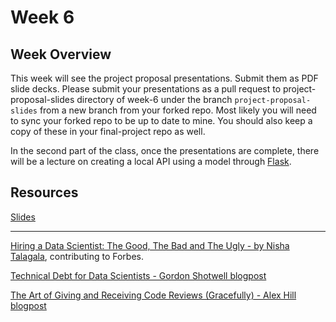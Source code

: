 # Week 6

## Week Overview

This week will see the project proposal presentations. Submit them as PDF slide decks. Please submit your presentations as a pull request to project-proposal-slides directory of week-6 under the branch `project-proposal-slides` from a new branch from your forked repo. Most likely you will need to sync your forked repo to be up to date to mine.  You should also keep a copy of these in your final-project repo as well. 

In the second part of the class, once the presentations are complete, there will be a lecture on creating a local API using a model through [Flask](http://flask.pocoo.org/). 

## Resources

[Slides]()

-----

[Hiring a Data Scientist: The Good, The Bad and The Ugly - by Nisha Talagala](https://www.forbes.com/sites/cognitiveworld/2019/04/30/hiring-a-data-scientist-the-good-the-bad-and-the-ugly/), contributing to Forbes.

[Technical Debt for Data Scientists - Gordon Shotwell blogpost](https://blog.shotwell.ca/posts/2019-04-19-technical-debt-in-data-science/)

[The Art of Giving and Receiving Code Reviews (Gracefully) - Alex Hill blogpost](http://www.alexandra-hill.com/2018/06/25/the-art-of-giving-and-receiving-code-reviews/)
